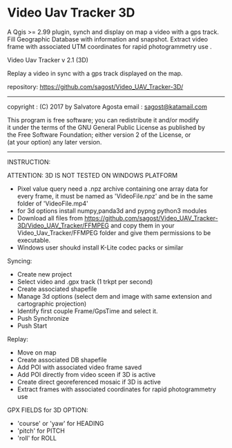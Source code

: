 # Video Uav Tracker 3D
A  Qgis >= 2.99  plugin, synch and display on map a video with a gps track. Fill Geographic Database with information and snapshot. Extract video frame with associated UTM coordinates for rapid photogrammetry use .



Video Uav Tracker   v 2.1  (3D)
                            
Replay a video in sync with a gps track displayed on the map.

repository: https://github.com/sagost/Video_UAV_Tracker-3D/

----
copyright    : (C) 2017 by Salvatore Agosta
email          : sagost@katamail.com


This program is free software; you can redistribute it and/or modify  
 it under the terms of the GNU General Public License as published by  
the Free Software Foundation; either version 2 of the License, or   
 (at your option) any later version.                                 

----


INSTRUCTION:

ATTENTION: 3D IS NOT TESTED ON WINDOWS PLATFORM
- Pixel value query need a .npz archive containing one array data for every frame, it must be named as 'VideoFile.npz' and be in the same folder of 'VideoFile.mp4'
- for 3d options install numpy,panda3d and pypng python3 modules
- Download all files from https://github.com/sagost/Video_UAV_Tracker-3D/Video_UAV_Tracker/FFMPEG and copy them in your Video_Uav_Tracker/FFMPEG folder and give them permissions to be executable.
- Windows user shoukd install K-Lite codec packs or similar 

Syncing:
- Create new project
- Select video and .gpx track (1 trkpt per second)
- Create associated shapefile
- Manage 3d options (select dem and image with same extension and cartographic projection)
- Identify first couple Frame/GpsTime and select it.
- Push Synchronize
- Push Start

Replay:
- Move on map
- Create associated DB shapefile
- Add POI with associated video frame saved
- Add POI directly from video sceen if 3D is active
- Create direct georeferenced mosaic if 3D is active
- Extract frames with associated coordinates for rapid photogrammetry use

GPX FIELDS for 3D OPTION:

- 'course' or 'yaw' for HEADING
- 'pitch' for PITCH
- 'roll' for ROLL
